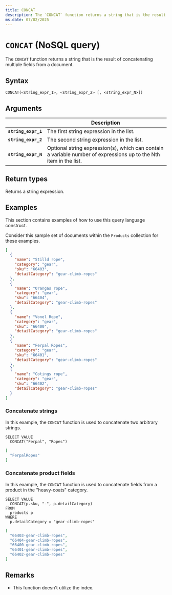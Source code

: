 ```yaml
---
title: CONCAT
description: The `CONCAT` function returns a string that is the result of concatenating multiple fields from a document.
ms.date: 07/02/2025
---
```


# `CONCAT` (NoSQL query)

The `CONCAT` function returns a string that is the result of concatenating multiple fields from a document.

## Syntax

```nosql
CONCAT(<string_expr_1>, <string_expr_2> [, <string_expr_N>])
```

## Arguments

| | Description |
| --- | --- |
| **`string_expr_1`** | The first string expression in the list. |
| **`string_expr_2`** | The second string expression in the list. |
| **`string_expr_N`** | Optional string expression(s), which can contain a variable number of expressions up to the Nth item in the list. |

## Return types

Returns a string expression.

## Examples

This section contains examples of how to use this query language construct.

Consider this sample set of documents within the `Products` collection for these examples.

```json
[
  {
    "name": "Stilld rope",
    "category": "gear",
    "sku": "66403",
    "detailCategory": "gear-climb-ropes"
  },
  {
    "name": "Orangas rope",
    "category": "gear",
    "sku": "66404",
    "detailCategory": "gear-climb-ropes"
  },
  {
    "name": "Vonel Rope",
    "category": "gear",
    "sku": "66400",
    "detailCategory": "gear-climb-ropes"
  },
  {
    "name": "Ferpal Ropes",
    "category": "gear",
    "sku": "66401",
    "detailCategory": "gear-climb-ropes"
  },
  {
    "name": "Cotings rope",
    "category": "gear",
    "sku": "66402",
    "detailCategory": "gear-climb-ropes"
  }
]
```

### Concatenate strings

In this example, the `CONCAT` function is used to concatenate two arbitrary strings.

```nosql
SELECT VALUE
  CONCAT("Ferpal", "Ropes")
```

```json
[
  "FerpalRopes"
]
```

### Concatenate product fields

In this example, the `CONCAT` function is used to concatenate fields from a product in the "heavy-coats" category.

```nosql
SELECT VALUE
  CONCAT(p.sku, "-", p.detailCategory)
FROM
  products p
WHERE
  p.detailCategory = "gear-climb-ropes"
```

```json
[
  "66403-gear-climb-ropes",
  "66404-gear-climb-ropes",
  "66400-gear-climb-ropes",
  "66401-gear-climb-ropes",
  "66402-gear-climb-ropes"
]
```

## Remarks

- This function doesn't utilize the index.
